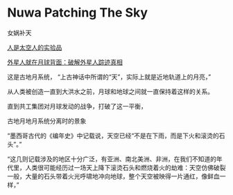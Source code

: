 # Nuwa Patching The Sky
女娲补天


[人是太空人的实验品](https://zh.z-lib.gs/book/16016500/69970d/%E4%BA%BA%E6%98%AF%E5%A4%AA%E7%A9%BA%E4%BA%BA%E7%9A%84%E5%AE%9E%E9%AA%8C%E5%93%81.html)

[外星人就在月球背面：破解外星人踪迹真相](https://zh.z-lib.gs/book/3647300/3997e6/%E5%A4%96%E6%98%9F%E4%BA%BA%E5%B0%B1%E5%9C%A8%E6%9C%88%E7%90%83%E8%83%8C%E9%9D%A2%E7%A0%B4%E8%A7%A3%E5%A4%96%E6%98%9F%E4%BA%BA%E8%B8%AA%E8%BF%B9%E7%9C%9F%E7%9B%B8.html)

这是古地月系统，
“上古神话中所谓的“天”，实际上就是近地轨道上的月亮，”


从人类被创造一直到大洪水之前，月球和地球之间就一直保持着这样的关系。

直到共工集团对月球发动的战争，打破了这一平衡，


古地月地月系统分离时的景象

“墨西哥古代的《编年史》中记载说，天空已经“不是在下雨，而是下火和滚烫的石头”。”

“这几则记载涉及的地区十分广泛，有亚洲、南北美洲、非洲，在我们不知道的年代里，人类很可能经历过一场天上降下滚烫石头和燃烧着火的劫难：天空仿佛破裂一般，大量的石头带着火光呼啸地冲向地球，整个天空被映得一片通红，像鲜血一样，”

